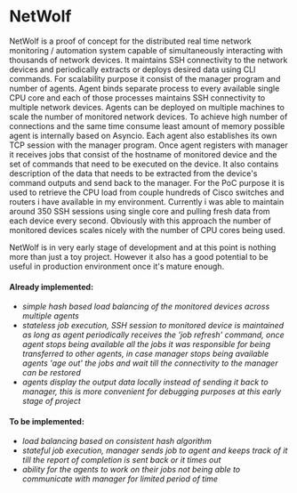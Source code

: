 # NetWolf

NetWolf is a proof of concept for the distributed real time network monitoring / automation system capable of simultaneously interacting with thousands of network devices. It maintains SSH connectivity to the network devices and periodically extracts or deploys desired data using CLI commands. For scalability purpose it consist of the manager program and number of agents. Agent binds separate process to every available single CPU core and each of those processes maintains SSH connectivity to multiple network devices. Agents can be deployed on multiple machines to scale the number of monitored network devices. To achieve high number of connections and the same time consume least amount of memory possible agent is internally based on Asyncio. Each agent also establishes its own TCP session with the manager program. Once agent registers with manager it receives jobs that consist of the hostname of monitored device and the set of commands that need to be executed on the device. It also contains description of the data that needs to be extracted from the device's command outputs and send back to the manager. For the PoC purpose it is used to retrieve the CPU load from couple hundreds of Cisco switches and routers i have available in my environment. Currently i was able to maintain around 350 SSH sessions using single core and pulling fresh data from each device every second. Obviously with this approach the number of monitored devices scales nicely with the number of CPU cores being used.

NetWolf is in very early stage of development and at this point is nothing more than just a toy project. However it also has a good potential to be useful in production environment once it's mature enough.

#### Already implemented:

 - *simple hash based load balancing of the monitored devices across multiple agents*
 - *stateless job execution, SSH session to monitored device is maintained as long as agent periodically receives the 'job refresh' command, once agent stops being available all the jobs it was responsible for being transferred to other agents, in case manager stops being available agents 'age out' the jobs and wait till the connectivity to the manager can be restored*
 - *agents display the output data locally instead of sending it back to manager, this is more convenient for debugging purposes at this early stage of project*


#### To be implemented:

 - *load balancing based on consistent hash algorithm*
 - *stateful job execution, manager sends job to agent and keeps track of it till the report of completion is sent back or it times out*
 - *ability for the agents to work on their jobs not being able to communicate with  manager for limited period of time*
